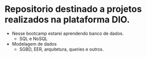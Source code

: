 # Repositorio destinado a projetos realizados na plataforma DIO.
 - Nesse bootcamp estarei aprendendo banco de dados.
   - SQL e NoSQL
 - Modelagem de dados
   - SGBD, EER, arquitetura, queries e outros.
